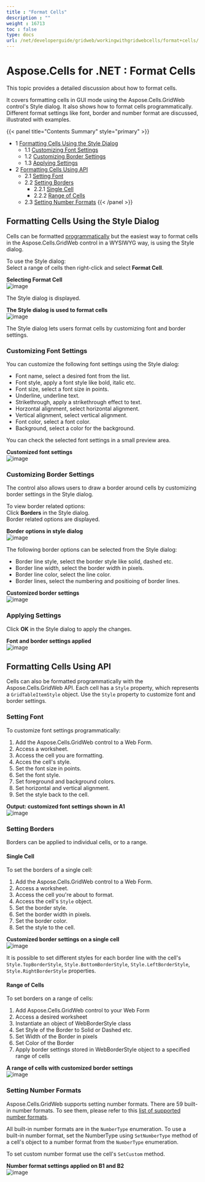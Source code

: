 ```yaml
---
title : "Format Cells" 
description : "" 
weight : 16713 
toc : false
type: docs
url: /net/developerguide/gridweb/workingwithgridwebcells/format+cells/
---
```


# Aspose.Cells for .NET : Format Cells


This topic provides a detailed discussion about how to format cells.

It covers formatting cells in GUI mode using the Aspose.Cells.GridWeb control's Style dialog. It also shows how to format cells programmatically. Different format settings like font, border and number format are discussed, illustrated with examples.

{{< panel title="Contents Summary" style="primary" >}}
*   1 [Formatting Cells Using the Style Dialog](#formatting-cells-using-the-style-dialog)
    *   1.1 [Customizing Font Settings](#customizing-font-settings)
    *   1.2 [Customizing Border Settings](#customizing-border-settings)
    *   1.3 [Applying Settings](#applying-settings)
*   2 [Formatting Cells Using API](#formatting-cells-using-api)
    *   2.1 [Setting Font](#setting-font)
    *   2.2 [Setting Borders](#setting-borders)
        *   2.2.1 [Single Cell](#single-cell)
        *   2.2.2 [Range of Cells](#range-of-cells)
    *   2.3 [Setting Number Formats](#setting-number-formats)
{{< /panel >}}
 

## Formatting Cells Using the Style Dialog

Cells can be formatted [programmatically](https://docs2.aspose.com/cells/net/developerguide/gridweb/workingwithgridwebcells/format+cells) but the easiest way to format cells in the Aspose.Cells.GridWeb control in a WYSIWYG way, is using the Style dialog.

To use the Style dialog:  
Select a range of cells then right-click and select **Format Cell**.  
  
**Selecting Format Cell**  
![image](5115364.png)  
  
The Style dialog is displayed.  
  
**The Style dialog is used to format cells**  
![image](5115365.png)

The Style dialog lets users format cells by customizing font and border settings.

### Customizing Font Settings

You can customize the following font settings using the Style dialog:

*   Font name, select a desired font from the list.
*   Font style, apply a font style like bold, italic etc.
*   Font size, select a font size in points.
*   Underline, underline text.
*   Strikethrough, apply a strikethrough effect to text.
*   Horzontal alignment, select horizontal alignment.
*   Vertical alignment, select vertical alignment.
*   Font color, select a font color.
*   Background, select a color for the background.

You can check the selected font settings in a small preview area.

**Customized font settings**  
![image](5115362.png)

### Customizing Border Settings

The control also allows users to draw a border around cells by customizing border settings in the Style dialog.

To view border related options:  
Click **Borders** in the Style dialog.  
Border related options are displayed.  
  
**Border options in style dialog**  
![image](5115363.png)

The following border options can be selected from the Style dialog:

*   Border line style, select the border style like solid, dashed etc.
*   Border line width, select the border width in pixels.
*   Border line color, select the line color.
*   Border lines, select the numbering and positioing of border lines.

**Customized border settings**  
![image](5115352.png)

### Applying Settings

Click **OK** in the Style dialog to apply the changes.

**Font and border settings applied**  
![image](5115353.png)

## Formatting Cells Using API

Cells can also be formatted programmatically with the Aspose.Cells.GridWeb API. Each cell has a `Style` property, which represents a `GridTableItemStyle` object. Use the `Style` property to customize font and border settings.

### Setting Font

To customize font settings programmatically:

1.  Add the Aspose.Cells.GridWeb control to a Web Form.
2.  Access a worksheet.
3.  Access the cell you are formatting.
4.  Acces the cell's style.
5.  Set the font size in points.
6.  Set the font style.
7.  Set foreground and background colors.
8.  Set horizontal and vertical alignment.
9.  Set the style back to the cell.

**Output: customized font settings shown in A1**  
![image](5115350.png)

### Setting Borders

Borders can be applied to individual cells, or to a range.

#### Single Cell

To set the borders of a single cell:

1.  Add the Aspose.Cells.GridWeb control to a Web Form.
2.  Access a worksheet.
3.  Access the cell you're about to format.
4.  Access the cell's `Style` object.
5.  Set the border style.
6.  Set the border width in pixels.
7.  Set the border color.
8.  Set the style to the cell.

**Customized border settings on a single cell**  
![image](5115351.png)

It is possible to set different styles for each border line with the cell's `Style.TopBorderStyle`, `Style.BottomBorderStyle`, `Style.LeftBorderStyle`, `Style.RightBorderStyle` properties.

#### Range of Cells

To set borders on a range of cells:

1.  Add Aspose.Cells.GridWeb control to your Web Form
2.  Access a desired worksheet
3.  Instantiate an object of WebBorderStyle class
4.  Set Style of the Border to Solid or Dashed etc.
5.  Set Width of the Border in pixels
6.  Set Color of the Border
7.  Apply border settings stored in WebBorderStyle object to a specified range of cells

**A range of cells with customized border settings**  
![image](5115354.png)

### Setting Number Formats

Aspose.Cells.GridWeb supports setting number formats. There are 59 built-in number formats. To see them, please refer to this [list of supported number formats](https://docs2.aspose.com/cells/net/developerguide/knowledgebase/list+of+supported+number+formats).

All built-in number formats are in the `NumberType` enumeration. To use a built-in number format, set the NumberType using `SetNumberType` method of a cell's object to a number format from the `NumberType` enumeration.

To set custom number format use the cell's `SetCustom` method.

**Number format settings applied on B1 and B2**  
![image](5115355.png)

